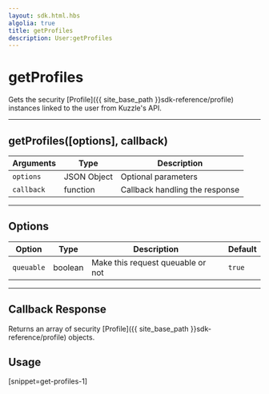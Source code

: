 ```yaml
---
layout: sdk.html.hbs
algolia: true
title: getProfiles
description: User:getProfiles
---
```

  

# getProfiles
Gets the security [Profile]({{ site_base_path }}sdk-reference/profile) instances linked to the user from Kuzzle's API.

---

## getProfiles([options], callback)

| Arguments | Type | Description |
|---------------|---------|----------------------------------------|
| ``options`` | JSON Object | Optional parameters |
| ``callback`` | function | Callback handling the response |

---

## Options

| Option | Type | Description | Default |
|---------------|---------|----------------------------------------|---------|
| ``queuable`` | boolean | Make this request queuable or not  | ``true`` |

---
## Callback Response

Returns an array of security [Profile]({{ site_base_path }}sdk-reference/profile) objects.

## Usage

[snippet=get-profiles-1]
